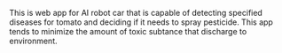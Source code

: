This is web app for AI robot car that is capable of detecting specified diseases for tomato and deciding if it needs to spray pesticide.
This app tends to minimize the amount of toxic subtance that discharge to environment.
